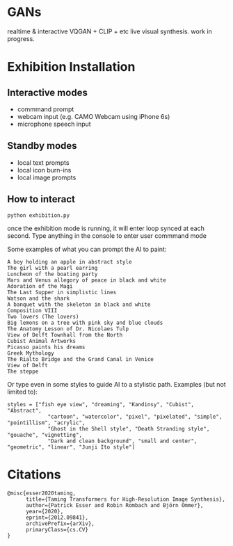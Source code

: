# GANs
realtime & interactive VQGAN + CLIP + etc live visual synthesis.
work in progress.

# Exhibition Installation
## Interactive modes
- commmand prompt
- webcam input (e.g. CAMO Webcam using iPhone 6s)
- microphone speech input

## Standby modes
- local text prompts
- local icon burn-ins
- local image prompts

## How to interact
```
python exhibition.py
```
once the exhibition mode is running, it will enter loop synced at each second.
Type anything in the console to enter user commmand mode

Some examples of what you can prompt the AI to paint:
```
A boy holding an apple in abstract style
The girl with a pearl earring
Luncheon of the boating party
Mars and Venus allegory of peace in black and white
Adoration of the Magi
The Last Supper in simplistic lines
Watson and the shark
A banquet with the skeleton in black and white
Composition VIII
Two lovers (The lovers)
Big lemons on a tree with pink sky and blue clouds
The Anatomy Lesson of Dr. Nicolaes Tulp
View of Delft Townhall from the North 
Cubist Animal Artworks
Picasso paints his dreams
Greek Mythology
The Rialto Bridge and the Grand Canal in Venice
View of Delft
The steppe
```

Or type even in some styles to guide AI to a stylistic path. Examples (but not limited to):
```
styles = ["fish eye view", "dreaming", "Kandinsy", "Cubist", "Abstract",
             "cartoon", "watercolor", "pixel", "pixelated", "simple", "pointillism", "acrylic", 
             "Ghost in the Shell style", "Death Stranding style", "gouache", "vignetting",
             "Dark and clean background", "small and center", "geometric", "linear", "Junji Ito style"]
```

# Citations

```
@misc{esser2020taming,
      title={Taming Transformers for High-Resolution Image Synthesis}, 
      author={Patrick Esser and Robin Rombach and Björn Ommer},
      year={2020},
      eprint={2012.09841},
      archivePrefix={arXiv},
      primaryClass={cs.CV}
}
```
